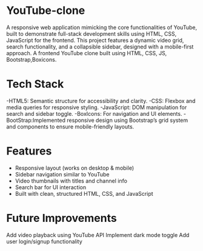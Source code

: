 # YouTube-clone
A responsive web application mimicking the core functionalities of YouTube, built to demonstrate full-stack development skills using HTML, CSS, JavaScript for the frontend. This project features a dynamic video grid, search functionality, and a collapsible sidebar, designed with a mobile-first approach.
A frontend YouTube clone built using HTML, CSS, JS, Bootstrap,Boxicons.

# Tech Stack
-HTML5: Semantic structure for accessibility and clarity.
-CSS: Flexbox and media queries for responsive styling.
-JavaScript: DOM manipulation for search and sidebar toggle.
-BoxIcons: For navigation and UI elements.
-BootStrap:Implemented responsive design using Bootstrap’s grid system and components to ensure mobile-friendly layouts.

# Features
- Responsive layout (works on desktop & mobile)
- Sidebar navigation similar to YouTube
- Video thumbnails with titles and channel info
- Search bar for UI interaction
- Built with clean, structured HTML, CSS, and JavaScript

# Future Improvements
Add video playback using YouTube API
Implement dark mode toggle
Add user login/signup functionality
